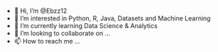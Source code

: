 - 👋 Hi, I’m @Ebzz12
- 👀 I’m interested in Python, R, Java, Datasets and Machine Learning 
- 🌱 I’m currently learning Data Science & Analytics
- 💞️ I’m looking to collaborate on ...
- 📫 How to reach me ...

<!---
Ebzz12/Ebzz12 is a ✨ special ✨ repository because its `README.md` (this file) appears on your GitHub profile.
You can click the Preview link to take a look at your changes.
--->
